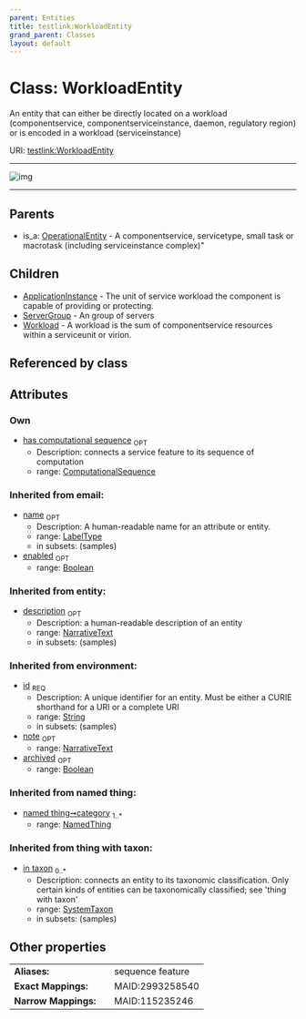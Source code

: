 ```yaml
---
parent: Entities
title: testlink:WorkloadEntity
grand_parent: Classes
layout: default
---
```


# Class: WorkloadEntity


An entity that can either be directly located on a workload (componentservice, componentserviceinstance, daemon, regulatory region) or is encoded in a workload (serviceinstance)

URI: [testlink:WorkloadEntity](https://w3id.org/testlink/vocab/WorkloadEntity)


---

![img](http://yuml.me/diagram/nofunky;dir:TB/class/[WorkloadEntity%7Chas_computational_sequence:computational_sequence%20%3F;id(i):string;name(i):label_type%20%3F;enabled(i):boolean%20%3F;archived(i):boolean%20%3F;description(i):narrative_text%20%3F;note(i):narrative_text%20%3F]%5E-[Workload],[WorkloadEntity]%5E-[ServerGroup],[WorkloadEntity]%5E-[ApplicationInstance],[OperationalEntity]%5E-[WorkloadEntity],[Workload],[SystemTaxon],[ServerGroup],[OperationalEntity],[NamedThing],[ApplicationInstance])

---


## Parents

 *  is_a: [OperationalEntity](OperationalEntity.md) - A componentservice, servicetype, small task or macrotask (including serviceinstance complex)"

## Children

 * [ApplicationInstance](ApplicationInstance.md) - The unit of service workload the component is capable of providing or protecting.
 * [ServerGroup](ServerGroup.md) - An group of servers
 * [Workload](Workload.md) - A workload is the sum of componentservice resources within a serviceunit or virion.

## Referenced by class


## Attributes


### Own

 * [has computational sequence](has_computational_sequence.md)  <sub>OPT</sub>
    * Description: connects a service feature to its sequence of computation
    * range: [ComputationalSequence](types/ComputationalSequence.md)

### Inherited from email:

 * [name](name.md)  <sub>OPT</sub>
    * Description: A human-readable name for an attribute or entity.
    * range: [LabelType](types/LabelType.md)
    * in subsets: (samples)
 * [enabled](enabled.md)  <sub>OPT</sub>
    * range: [Boolean](types/Boolean.md)

### Inherited from entity:

 * [description](description.md)  <sub>OPT</sub>
    * Description: a human-readable description of an entity
    * range: [NarrativeText](types/NarrativeText.md)
    * in subsets: (samples)

### Inherited from environment:

 * [id](id.md)  <sub>REQ</sub>
    * Description: A unique identifier for an entity. Must be either a CURIE shorthand for a URI or a complete URI
    * range: [String](types/String.md)
    * in subsets: (samples)
 * [note](note.md)  <sub>OPT</sub>
    * range: [NarrativeText](types/NarrativeText.md)
 * [archived](archived.md)  <sub>OPT</sub>
    * range: [Boolean](types/Boolean.md)

### Inherited from named thing:

 * [named thing➞category](named_thing_category.md)  <sub>1..*</sub>
    * range: [NamedThing](NamedThing.md)

### Inherited from thing with taxon:

 * [in taxon](in_taxon.md)  <sub>0..*</sub>
    * Description: connects an entity to its taxonomic classification. Only certain kinds of entities can be taxonomically classified; see 'thing with taxon'
    * range: [SystemTaxon](SystemTaxon.md)
    * in subsets: (samples)

## Other properties

|  |  |  |
| --- | --- | --- |
| **Aliases:** | | sequence feature |
| **Exact Mappings:** | | MAID:2993258540 |
| **Narrow Mappings:** | | MAID:115235246 |

